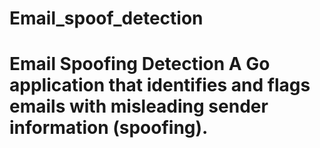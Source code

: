 # Email_spoof_detection
# Email Spoofing Detection  A Go application that identifies and flags emails with misleading sender information (spoofing).
